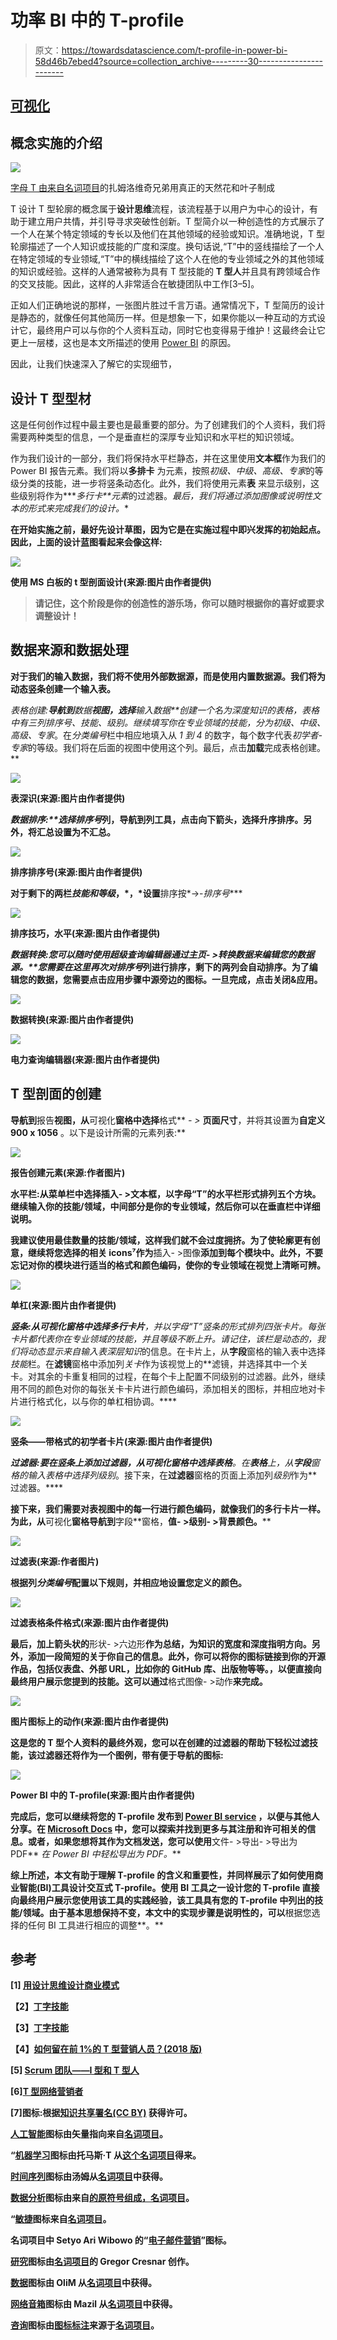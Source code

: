 # 功率 BI 中的 T-profile

> 原文：<https://towardsdatascience.com/t-profile-in-power-bi-58d46b7ebed4?source=collection_archive---------30----------------------->

## [可视化](https://towardsdatascience.com/data-visualization/home)

## 概念实施的介绍

![](img/e31cfdfde149ebc370bb3e4032de5bf1.png)

[字母 T 由来自](https://thenounproject.com/photo/letter-t-made-of-real-natural-flowers-and-leaves-0WKQp0/?download=true)[名词项目](https://thenounproject.com/)的扎姆洛维奇兄弟用真正的天然花和叶子制成

T 设计 T 型轮廓的概念属于**设计思维**流程，该流程基于以用户为中心的设计，有助于建立用户共情，并引导寻求突破性创新。T 型简介以一种创造性的方式展示了一个人在某个特定领域的专长以及他们在其他领域的经验或知识。准确地说，T 型轮廓描述了一个人知识或技能的广度和深度。换句话说,“T”中的竖线描绘了一个人在特定领域的专业领域,“T”中的横线描绘了这个人在他的专业领域之外的其他领域的知识或经验。这样的人通常被称为具有 T 型技能的 **T 型人**并且具有跨领域合作的交叉技能。因此，这样的人非常适合在敏捷团队中工作[3–5]。

正如人们正确地说的那样，一张图片胜过千言万语。通常情况下，T 型简历的设计是静态的，就像任何其他简历一样。但是想象一下，如果你能以一种互动的方式设计它，最终用户可以与你的个人资料互动，同时它也变得易于维护！这最终会让它更上一层楼，这也是本文所描述的使用 [Power BI](https://powerbi.microsoft.com/en-us/) 的原因。

因此，让我们快速深入了解它的实现细节，

## **设计 T 型型材**

这是任何创作过程中最主要也是最重要的部分。为了创建我们的个人资料，我们将需要两种类型的信息，一个是垂直栏的深厚专业知识和水平栏的知识领域。

作为我们设计的一部分，我们将保持水平栏静态，并在这里使用**文本框**作为我们的 Power BI 报告元素。我们将以**多排卡** 为元素，按照*初级、中级、高级、专家*的等级分类的技能，进一步将竖条动态化。此外，我们将使用元素**表** 来显示级别，这些级别将作为****多行卡**元素*的过滤器。*最后，我们将通过添加图像或说明性文本的形式来完成我们的设计。**

**在开始实施之前，最好先设计草图，因为它是在实施过程中即兴发挥的初始起点。因此，上面的设计蓝图看起来会像这样:**

**![](img/4a27c2ea191e7b41c27c8a43ccf1e6d0.png)**

**使用 MS 白板的 t 型剖面设计(来源:图片由作者提供)**

> **请记住，这个阶段是你的创造性的游乐场，你可以随时根据你的喜好或要求调整设计！**

## ****数据来源和数据处理****

**对于我们的输入数据，我们将不使用外部数据源，而是使用内置数据源。我们将为动态竖条创建一个输入表。**

****表格创建:**导航到**数据**视图，选择**输入数据**创建一个名为*深度知识*的表格，表格中有三列*排序号、技能、级别。*继续填写你在专业领域的技能，分为*初级、中级、高级、专家*。在*分类编号*栏中相应地填入从 *1 到 4* 的数字，每个数字代表*初学者-专家*的等级。我们将在后面的视图中使用这个列。最后，点击**加载**完成表格创建。**

**![](img/2ff4c3647900ccfe0388f94bd170d736.png)**

**表深识(来源:图片由作者提供)**

****数据排序:**选择*排序号*列，导航到**列工具**，点击向下箭头，选择**升序排序**。另外，将**汇总**设置为**不汇总**。**

**![](img/7b27bd49a0a4ad4c3219db9c69d596de.png)**

**排序排序号(来源:图片由作者提供)**

**对于剩下的两栏*技能和等级*，*，*设置**排序按*->-*排序号****

**![](img/1d4a0f4126c549e55ce71e19b6a783ba.png)**

**排序技巧，水平(来源:图片由作者提供)**

****数据转换:**您可以随时使用超级查询编辑器通过**主页- >转换数据来编辑您的数据源。**您需要在这里再次对*排序号*列进行排序，剩下的两列会自动排序。为了编辑您的数据，您需要点击**应用步骤**中**源**旁边的图标。一旦完成，点击**关闭&应用**。**

**![](img/ab7c2062a04fa4598ff67f6850217808.png)**

**数据转换(来源:图片由作者提供)**

**![](img/e148ad4adec314d972c0c3f0bee5112e.png)**

**电力查询编辑器(来源:图片由作者提供)**

## **T 型剖面的创建**

**导航到**报告**视图，从**可视化**窗格中选择**格式** *- >* **页面尺寸**，并将其设置为**自定义 900 x 1056** 。以下是设计所需的元素列表:**

**![](img/ee59b4bcdf325d32a19583351a1a1cb8.png)**

**报告创建元素(来源:作者图片)**

****水平栏:**从**菜单**栏中选择**插入- >文本框**，以字母“T”的水平栏形式排列五个方块。继续输入你的技能/领域，中间部分是你的专业领域，然后你可以在垂直栏中详细说明。**

**我建议使用最佳数量的技能/领域，这样我们就不会过度拥挤。为了使轮廓更有创意，继续将您选择的相关 icons⁷作为**插入- >图像**添加到每个模块中。此外，不要忘记对你的模块进行适当的格式和颜色编码，使你的专业领域在视觉上清晰可辨。**

**![](img/7ad4bac79705922718a0d9e33897bc4e.png)**

**单杠(来源:图片由作者提供)**

****竖条:**从**可视化**窗格中选择**多行卡片**，并以字母“T”竖条的形式排列四张卡片。每张卡片都代表你在专业领域的技能，并且等级不断上升。请记住，该栏是动态的，我们将动态显示来自输入表*深层知识*的信息。在卡片上，从**字段**窗格的输入表中选择*技能*栏。在**滤镜**窗格中添加列*关卡*作为该视觉上的**滤镜，并选择其中一个关卡。对其余的卡重复相同的过程，在每个卡上配置不同级别的过滤器。此外，继续用不同的颜色对你的每张关卡卡片进行颜色编码，添加相关的图标，并相应地对卡片进行格式化，以与你的单杠相协调。****

**![](img/460d2ab99bb7db5753e820035834a050.png)**

**竖条——带格式的初学者卡片(来源:图片由作者提供)**

****过滤器:**要在竖条上添加过滤器，从**可视化**窗格中选择**表格**。在**表格**上，从**字段**窗格的输入表格中选择列*级别*。接下来，在**过滤器**窗格的页面上添加列*级别*作为**过滤器。****

**接下来，我们需要对表视图中的每一行进行颜色编码，就像我们的多行卡片一样。为此，从**可视化**窗格导航到**字段**窗格，**值- >级别- >背景颜色。****

**![](img/4d1f22795946d047f0a5fdc12534c4ef.png)**

**过滤表(来源:作者图片)**

**根据列*分类编号*配置以下规则，并相应地设置您定义的颜色。**

**![](img/3e3743db2de7879b0c9a39a29ab6d06d.png)**

**过滤表格条件格式(来源:图片由作者提供)**

**最后，加上箭头状的**形状- >六边形**作为总结，为知识的宽度和深度指明方向。另外，添加一段简短的关于你自己的信息。此外，你可以将你的图标链接到你的开源作品，包括仪表盘、外部 URL，比如你的 GitHub 库、出版物等等。，以便直接向最终用户展示您提到的技能。这可以通过**格式图像- >动作**来完成。**

**![](img/0927093dd2e08dedea0452ab400cddf1.png)**

**图片图标上的动作(来源:图片由作者提供)**

**这是您的 T 型个人资料的最终外观，您可以在创建的过滤器的帮助下轻松过滤技能，该过滤器还将作为一个图例，带有便于导航的图标:**

**![](img/a7f693d1e7292c4a32af1493f1ac617d.png)**

**Power BI 中的 T-profile(来源:图片由作者提供)**

**完成后，您可以继续将您的 T-profile 发布到 [Power BI service](https://docs.microsoft.com/en-us/power-bi/fundamentals/power-bi-service-overview) ，以便与其他人分享。在 [Microsoft Docs](https://docs.microsoft.com/en-us/power-bi/fundamentals/service-self-service-signup-for-power-bi) 中，您可以探索并找到更多与其注册和许可相关的信息。或者，如果您想将其作为文档发送，您可以使用**文件- >导出- >导出为 PDF** *在 Power BI 中轻松导出为 PDF。***

**综上所述，本文有助于理解 T-profile 的含义和重要性，并同样展示了如何使用商业智能(BI)工具设计交互式 T-profile。使用 BI 工具之一设计您的 T-profile 直接向最终用户展示您使用该工具的实践经验，该工具具有您的 T-profile 中列出的技能/领域。由于基本思想保持不变，本文中的实现步骤是说明性的，可以**根据您选择的任何 BI 工具进行相应的调整**。**

## **参考**

**[1] [用设计思维设计商业模式](https://labs.sogeti.com/using-design-thinking-to-design-business-models/#:~:text=The%20Business%20Model%20Canvas%20is,creates%2C%20delivers%20and%20captures%20value)**

**【2】[丁字技能](https://corporatefinanceinstitute.com/resources/careers/soft-skills/t-shaped-skills/)**

**【3】[丁字技能](https://en.wikipedia.org/wiki/T-shaped_skills)**

**【4】[如何留在前 1%的 T 型营销人员？(2018 版)](https://medium.com/growth-tribe/how-do-you-stay-in-the-top-1-of-t-shaped-marketers-2018-version-c3dbfa120434)**

**[5] [Scrum 团队——I 型和 T 型人](https://warren2lynch.medium.com/scrum-team-i-shaped-vs-t-shaped-people-569de6fa494e)**

**[6][T 型网络营销者](https://sparktoro.com/blog/the-t-shaped-web-marketer/)**

**[7]图标:根据[知识共享署名(CC BY)](http://creativecommons.org/licenses/by/3.0/) 获得许可。**

**[人工智能](https://thenounproject.com/term/artificial-intelligence/3239852/)图标由矢量指向来自[名词项目](http://thenounproject.com/)。**

**“[机器学习](https://thenounproject.com/term/machine-learning/3884609/)图标由托马斯·T 从[这个名词项目](http://thenounproject.com/)得来。**

**[时间序列](https://thenounproject.com/search/?q=TIME+SERIES&i=995090)图标由汤姆从[名词项目](http://thenounproject.com/)中获得。**

**[数据分析](https://thenounproject.com/term/data-analysis/849820/)图标由来自[的原符号组成，名词项目](http://thenounproject.com/)。**

**“[敏捷](https://thenounproject.com/term/agile/1546896/)图标来自[名词项目](http://thenounproject.com/)。**

**名词项目中 Setyo Ari Wibowo 的“[电子邮件营销](https://thenounproject.com/term/email-marketing/739683/)”图标。**

**[研究](https://thenounproject.com/search/?q=RESEARCH&i=1604747)图标由[名词项目](http://thenounproject.com/)的 Gregor Cresnar 创作。**

**[数据](https://thenounproject.com/term/data/53338/)图标由 OliM 从[名词项目](http://thenounproject.com/)中获得。**

**[网络音箱](https://thenounproject.com/term/web-speaker/108827/)图标由 Mazil 从[名词项目](http://thenounproject.com/)中获得。**

**[咨询](https://thenounproject.com/term/consulting/3501836/)图标由[图标标注](https://thenounproject.com/term/consulting/3501836/)来源于[名词项目](http://thenounproject.com/)。**